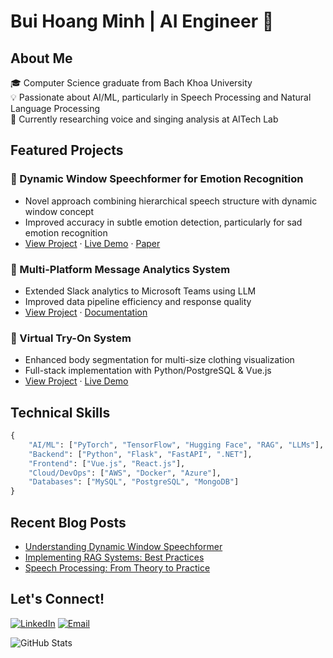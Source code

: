 # Bui Hoang Minh | AI Engineer 👋

## About Me
🎓 Computer Science graduate from Bach Khoa University  
💡 Passionate about AI/ML, particularly in Speech Processing and Natural Language Processing  
🔭 Currently researching voice and singing analysis at AITech Lab

## Featured Projects

### 🎯 Dynamic Window Speechformer for Emotion Recognition
- Novel approach combining hierarchical speech structure with dynamic window concept
- Improved accuracy in subtle emotion detection, particularly for sad emotion recognition
- [View Project](link-to-project) · [Live Demo](link-to-demo) · [Paper](link-to-paper)

### 💬 Multi-Platform Message Analytics System
- Extended Slack analytics to Microsoft Teams using LLM
- Improved data pipeline efficiency and response quality
- [View Project](link-to-project) · [Documentation](link-to-docs)

### 👕 Virtual Try-On System
- Enhanced body segmentation for multi-size clothing visualization
- Full-stack implementation with Python/PostgreSQL & Vue.js
- [View Project](link-to-project) · [Live Demo](link-to-demo)

## Technical Skills
```python
{
    "AI/ML": ["PyTorch", "TensorFlow", "Hugging Face", "RAG", "LLMs"],
    "Backend": ["Python", "Flask", "FastAPI", ".NET"],
    "Frontend": ["Vue.js", "React.js"],
    "Cloud/DevOps": ["AWS", "Docker", "Azure"],
    "Databases": ["MySQL", "PostgreSQL", "MongoDB"]
}
```

## Recent Blog Posts
<!-- BLOG-POST-LIST:START -->
- [Understanding Dynamic Window Speechformer](link-to-post)
- [Implementing RAG Systems: Best Practices](link-to-post)
- [Speech Processing: From Theory to Practice](link-to-post)
<!-- BLOG-POST-LIST:END -->

## Let's Connect!
[![LinkedIn](https://img.shields.io/badge/LinkedIn-0077B5?style=for-the-badge&logo=linkedin)](https://linkedin.com/in/minh-bui-bhm)
[![Email](https://img.shields.io/badge/Email-D14836?style=for-the-badge&logo=gmail)](mailto:minh.buibhm@gmail.com)

![GitHub Stats](https://github-readme-stats.vercel.app/api?username=minhbuibhm&show_icons=true&theme=radical)
